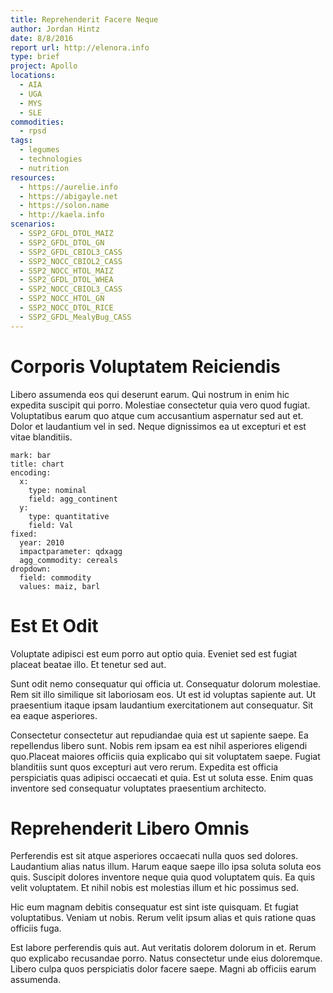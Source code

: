 ```yaml
---
title: Reprehenderit Facere Neque
author: Jordan Hintz
date: 8/8/2016
report url: http://elenora.info
type: brief
project: Apollo
locations:
  - AIA
  - UGA
  - MYS
  - SLE
commodities:
  - rpsd
tags:
  - legumes
  - technologies
  - nutrition
resources:
  - https://aurelie.info
  - https://abigayle.net
  - https://solon.name
  - http://kaela.info
scenarios:
  - SSP2_GFDL_DTOL_MAIZ
  - SSP2_GFDL_DTOL_GN
  - SSP2_GFDL_CBIOL3_CASS
  - SSP2_NOCC_CBIOL2_CASS
  - SSP2_NOCC_HTOL_MAIZ
  - SSP2_GFDL_DTOL_WHEA
  - SSP2_NOCC_CBIOL3_CASS
  - SSP2_NOCC_HTOL_GN
  - SSP2_NOCC_DTOL_RICE
  - SSP2_GFDL_MealyBug_CASS
---
```

# Corporis Voluptatem Reiciendis
Libero assumenda eos qui deserunt earum. Qui nostrum in enim hic expedita suscipit qui porro. Molestiae consectetur quia vero quod fugiat. Voluptatibus earum quo atque cum accusantium aspernatur sed aut et. Dolor et laudantium vel in sed. Neque dignissimos ea ut excepturi et est vitae blanditiis.

```vis
mark: bar
title: chart
encoding:
  x:
    type: nominal
    field: agg_continent
  y:
    type: quantitative
    field: Val
fixed:
  year: 2010
  impactparameter: qdxagg
  agg_commodity: cereals
dropdown:
  field: commodity
  values: maiz, barl
```

# Est Et Odit
Voluptate adipisci est eum porro aut optio quia. Eveniet sed est fugiat placeat beatae illo. Et tenetur sed aut.
 Sunt odit nemo consequatur qui officia ut. Consequatur dolorum molestiae. Rem sit illo similique sit laboriosam eos. Ut est id voluptas sapiente aut. Ut praesentium itaque ipsam laudantium exercitationem aut consequatur. Sit ea eaque asperiores.
 Consectetur consectetur aut repudiandae quia est ut sapiente saepe. Ea repellendus libero sunt. Nobis rem ipsam ea est nihil asperiores eligendi quo.Placeat maiores officiis quia explicabo qui sit voluptatem saepe. Fugiat blanditiis sunt quos excepturi aut vero rerum. Expedita est officia perspiciatis quas adipisci occaecati et quia. Est ut soluta esse. Enim quas inventore sed consequatur voluptates praesentium architecto.

# Reprehenderit Libero Omnis
Perferendis est sit atque asperiores occaecati nulla quos sed dolores. Laudantium alias natus illum. Harum eaque saepe illo ipsa soluta soluta eos quis. Suscipit dolores inventore neque quia quod voluptatem quis. Ea quis velit voluptatem. Et nihil nobis est molestias illum et hic possimus sed.
 Hic eum magnam debitis consequatur est sint iste quisquam. Et fugiat voluptatibus. Veniam ut nobis. Rerum velit ipsum alias et quis ratione quas officiis fuga.
 Est labore perferendis quis aut. Aut veritatis dolorem dolorum in et. Rerum quo explicabo recusandae porro. Natus consectetur unde eius doloremque. Libero culpa quos perspiciatis dolor facere saepe. Magni ab officiis earum assumenda.
